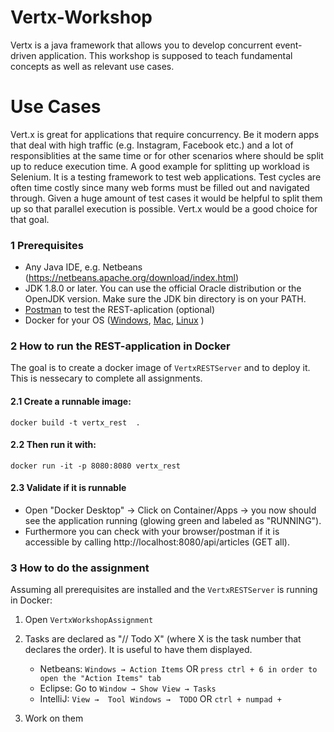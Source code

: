# Vertx-Workshop

Vertx is a java framework that allows you to develop concurrent event-driven application. This workshop is supposed to teach fundamental concepts as well as relevant use cases.

# Use Cases
Vert.x is great for applications that require concurrency. Be it modern apps that deal with high traffic (e.g. Instagram, Facebook etc.) and a lot of responsiblities at the same time or for other scenarios where should be split up to reduce execution time. A good example for splitting up workload is Selenium. It is a testing framework to test web applications. Test cycles are often time costly since many web forms must be filled out and navigated through. Given a huge amount of test cases it would be helpful to split them up so that parallel execution is possible. Vert.x would be a good choice for that goal.
### 1 Prerequisites
* Any Java IDE, e.g. Netbeans (https://netbeans.apache.org/download/index.html)
* JDK 1.8.0 or later. You can use the official Oracle distribution or the OpenJDK version. Make sure the JDK bin directory is on your PATH.
* [Postman](https://www.postman.com/downloads/) to test the REST-aplication (optional)
* Docker for your OS ([Windows](https://docs.docker.com/docker-for-windows/install/), [Mac](https://docs.docker.com/docker-for-mac/install/), [Linux](https://docs.docker.com/engine/install/) )

### 2 How to run the REST-application in Docker
The goal is to create a docker image of `VertxRESTServer` and to deploy it. This is nessecary to complete all assignments.

#### 2.1 Create a runnable image:
    docker build -t vertx_rest  .

#### 2.2 Then run it with:                
    docker run -it -p 8080:8080 vertx_rest

#### 2.3 Validate if it is runnable
* Open "Docker Desktop" -> Click on Container/Apps -> you now should see the application running (glowing green and labeled as "RUNNING").
* Furthermore you can check with your browser/postman if it is accessible by calling http://localhost:8080/api/articles (GET all).
 
### 3 How to do the assignment
Assuming all prerequisites are installed and the `VertxRESTServer` is running in Docker:
1. Open `VertxWorkshopAssignment`

2. Tasks are declared as "// Todo X" (where X is the task number that declares the order). It is useful to have them displayed.
   - Netbeans: `Windows → Action Items` OR `press ctrl + 6 in order to open the "Action Items" tab`
   - Eclipse: Go to `Window → Show View → Tasks`
   - IntelliJ: `View →  Tool Windows →  TODO` OR `ctrl + numpad +`
   
3. Work on them
 



